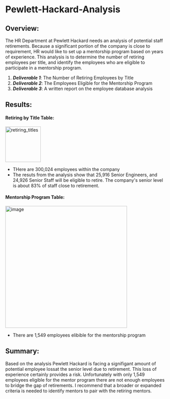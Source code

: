 # Pewlett-Hackard-Analysis

## Overview:

The HR Department at Pewlett Hackard needs an analysis of potential staff retirements. Because a significant portion of the company is close to requirement, HR would like to set up a mentorship program based on years of experience. This analysis is to determine the number of retiring employees per title, and identify the employees who are eligible to participate in a mentorship program.

1. ***Deliverable 1***: The Number of Retiring Employees by Title
2. ***Deliverable 2***: The Employees Eligible for the Mentorship Program
3. ***Deliverable 3***: A written report on the employee database analysis 

## Results: 
#### Retiring  by Title Table: 

<img width="111" alt="retiring_titles" src="https://user-images.githubusercontent.com/95591222/152662168-7c41cce7-2b93-4957-809e-f05ca5d0cefd.png">

* THere are 300,024 employees within the company
* The resuts from the analysis show that 25,916 Senior Engineers, and 24,926 Senior Staff will be eligible to retire. The company's senior level is about 83% of staff close to retirement. 

#### Mentorship Program Table:

<img width="381" alt="image" src="https://user-images.githubusercontent.com/95591222/152662179-b64c5cff-696d-41e1-bfc5-fc42939a22ca.png">

* There are 1,549 employees elibible for the mentorship program

## Summary: 

Based on the analysis Pewlett Hackard is facing a signifigant amount of potential employee lossat the senior level due to retirement. This loss of experience certainly provides a risk. Unfortunately with only 1,549 employees eligible for the mentor program there are not enough employees to bridge the gap of retirements. I recommend that a broader or expanded criteria is needed to identify mentors to pair with the retiring mentors.



